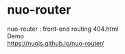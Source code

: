 # nuo-router
nuo-router : front-end routing 404.html
<br>
Demo
<br>
https://nuojs.github.io/nuo-router/
